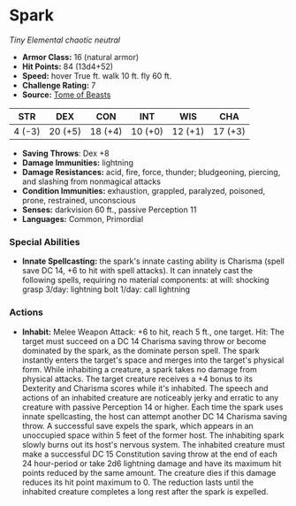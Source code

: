 # Spark

*Tiny* *Elemental* *chaotic neutral*

- **Armor Class:** 16 (natural armor)
- **Hit Points:** 84 (13d4+52)
- **Speed:** hover True ft. walk 10 ft. fly 60 ft.
- **Challenge Rating:** 7
- **Source:** [Tome of Beasts](https://koboldpress.com/kpstore/product/tome-of-beasts-for-5th-edition-print/)

| STR | DEX | CON | INT | WIS | CHA |
| --- | --- | --- | --- | --- | --- |
| 4 (-3) | 20 (+5) | 18 (+4) | 10 (+0) | 12 (+1) | 17 (+3) |

- **Saving Throws**: Dex +8
- **Damage Immunities:** lightning
- **Damage Resistances:** acid, fire, force, thunder; bludgeoning, piercing, and slashing from nonmagical attacks
- **Condition Immunities:** exhaustion, grappled, paralyzed, poisoned, prone, restrained, unconscious
- **Senses:** darkvision 60 ft., passive Perception 11
- **Languages:** Common, Primordial
### Special Abilities
- **Innate Spellcasting:** the spark's innate casting ability is Charisma (spell save DC 14, +6 to hit with spell attacks). It can innately cast the following spells, requiring no material components:  at will: shocking grasp  3/day: lightning bolt  1/day: call lightning
### Actions
- **Inhabit:** Melee Weapon Attack: +6 to hit, reach 5 ft., one target. Hit: The target must succeed on a DC 14 Charisma saving throw or become dominated by the spark, as the dominate person spell. The spark instantly enters the target's space and merges into the target's physical form. While inhabiting a creature, a spark takes no damage from physical attacks. The target creature receives a +4 bonus to its Dexterity and Charisma scores while it's inhabited. The speech and actions of an inhabited creature are noticeably jerky and erratic to any creature with passive Perception 14 or higher. Each time the spark uses innate spellcasting, the host can attempt another DC 14 Charisma saving throw. A successful save expels the spark, which appears in an unoccupied space within 5 feet of the former host. The inhabiting spark slowly burns out its host's nervous system. The inhabited creature must make a successful DC 15 Constitution saving throw at the end of each 24 hour-period or take 2d6 lightning damage and have its maximum hit points reduced by the same amount. The creature dies if this damage reduces its hit point maximum to 0. The reduction lasts until the inhabited creature completes a long rest after the spark is expelled.
